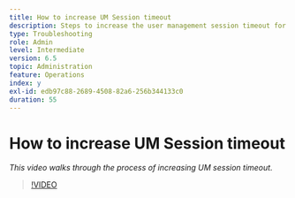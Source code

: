 ```yaml
---
title: How to increase UM Session timeout
description: Steps to increase the user management session timeout for a user
type: Troubleshooting
role: Admin
level: Intermediate
version: 6.5
topic: Administration
feature: Operations
index: y
exl-id: edb97c88-2689-4508-82a6-256b344133c0
duration: 55
---
```


# How to increase UM Session timeout

*This video walks through the process of increasing UM session timeout.*

>[!VIDEO](https://video.tv.adobe.com/v/335503?quality=12&learn=on)
